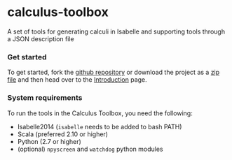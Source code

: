 # calculus-toolbox
A set of tools for generating calculi in Isabelle and supporting tools through a JSON description file

### Get started

To get started, fork the [github repository](https://github.com/goodlyrottenapple/calculus-toolbox) or download the project as a [zip file](https://github.com/goodlyrottenapple/calculus-toolbox/archive/master.zip) and then head over to the [Introduction](https://goodlyrottenapple.github.io/calculus-toolbox/doc/introduction.html) page.

### System requirements

To run the tools in the Calculus Toolbox, you need the following:

- Isabelle2014 (`isabelle` needs to be added to bash PATH)
- Scala (preferred 2.10 or higher)
- Python (2.7 or higher)
- (optional) `npyscreen` and `watchdog` python modules


